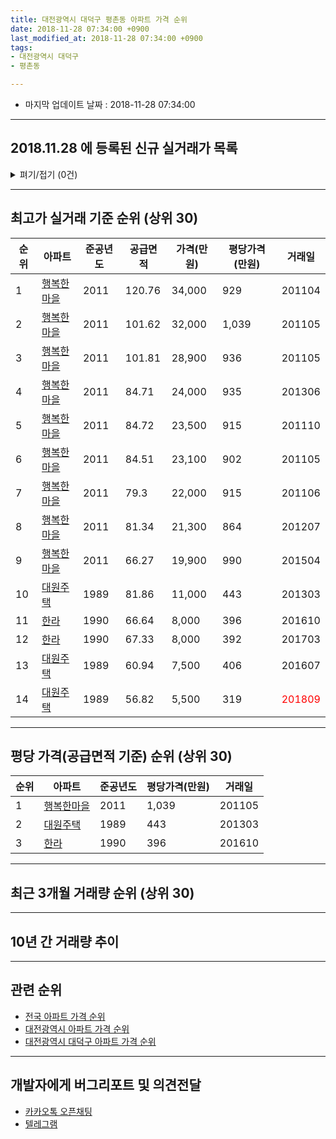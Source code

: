 ```yaml
---
title: 대전광역시 대덕구 평촌동 아파트 가격 순위
date: 2018-11-28 07:34:00 +0900
last_modified_at: 2018-11-28 07:34:00 +0900
tags:
- 대전광역시 대덕구
- 평촌동

---
```


* 마지막 업데이트 날짜 : 2018-11-28 07:34:00

---

## 2018.11.28 에 등록된 신규 실거래가 목록

<details>
<summary>펴기/접기 (0건)</summary>
<div markdown="1">

|아파트|준공년도|공급면적|가격(만원)|평당가격(만원)|거래일|
|---|---|---|---|---|---|
|없음||||||


</div>
</details>

---

## 최고가 실거래 기준 순위 (상위 30)


|순위|아파트|준공년도|공급면적|가격(만원)|평당가격(만원)|거래일|
|---|---|---|---|---|---|---|
|1|[행복한마을](https://search.naver.com/search.naver?query=%EB%8C%80%EC%A0%84%EA%B4%91%EC%97%AD%EC%8B%9C+%EB%8C%80%EB%8D%95%EA%B5%AC+%ED%8F%89%EC%B4%8C%EB%8F%99+%ED%96%89%EB%B3%B5%ED%95%9C%EB%A7%88%EC%9D%84)|2011|120.76|34,000|929|201104|
|2|[행복한마을](https://search.naver.com/search.naver?query=%EB%8C%80%EC%A0%84%EA%B4%91%EC%97%AD%EC%8B%9C+%EB%8C%80%EB%8D%95%EA%B5%AC+%ED%8F%89%EC%B4%8C%EB%8F%99+%ED%96%89%EB%B3%B5%ED%95%9C%EB%A7%88%EC%9D%84)|2011|101.62|32,000|1,039|201105|
|3|[행복한마을](https://search.naver.com/search.naver?query=%EB%8C%80%EC%A0%84%EA%B4%91%EC%97%AD%EC%8B%9C+%EB%8C%80%EB%8D%95%EA%B5%AC+%ED%8F%89%EC%B4%8C%EB%8F%99+%ED%96%89%EB%B3%B5%ED%95%9C%EB%A7%88%EC%9D%84)|2011|101.81|28,900|936|201105|
|4|[행복한마을](https://search.naver.com/search.naver?query=%EB%8C%80%EC%A0%84%EA%B4%91%EC%97%AD%EC%8B%9C+%EB%8C%80%EB%8D%95%EA%B5%AC+%ED%8F%89%EC%B4%8C%EB%8F%99+%ED%96%89%EB%B3%B5%ED%95%9C%EB%A7%88%EC%9D%84)|2011|84.71|24,000|935|201306|
|5|[행복한마을](https://search.naver.com/search.naver?query=%EB%8C%80%EC%A0%84%EA%B4%91%EC%97%AD%EC%8B%9C+%EB%8C%80%EB%8D%95%EA%B5%AC+%ED%8F%89%EC%B4%8C%EB%8F%99+%ED%96%89%EB%B3%B5%ED%95%9C%EB%A7%88%EC%9D%84)|2011|84.72|23,500|915|201110|
|6|[행복한마을](https://search.naver.com/search.naver?query=%EB%8C%80%EC%A0%84%EA%B4%91%EC%97%AD%EC%8B%9C+%EB%8C%80%EB%8D%95%EA%B5%AC+%ED%8F%89%EC%B4%8C%EB%8F%99+%ED%96%89%EB%B3%B5%ED%95%9C%EB%A7%88%EC%9D%84)|2011|84.51|23,100|902|201105|
|7|[행복한마을](https://search.naver.com/search.naver?query=%EB%8C%80%EC%A0%84%EA%B4%91%EC%97%AD%EC%8B%9C+%EB%8C%80%EB%8D%95%EA%B5%AC+%ED%8F%89%EC%B4%8C%EB%8F%99+%ED%96%89%EB%B3%B5%ED%95%9C%EB%A7%88%EC%9D%84)|2011|79.3|22,000|915|201106|
|8|[행복한마을](https://search.naver.com/search.naver?query=%EB%8C%80%EC%A0%84%EA%B4%91%EC%97%AD%EC%8B%9C+%EB%8C%80%EB%8D%95%EA%B5%AC+%ED%8F%89%EC%B4%8C%EB%8F%99+%ED%96%89%EB%B3%B5%ED%95%9C%EB%A7%88%EC%9D%84)|2011|81.34|21,300|864|201207|
|9|[행복한마을](https://search.naver.com/search.naver?query=%EB%8C%80%EC%A0%84%EA%B4%91%EC%97%AD%EC%8B%9C+%EB%8C%80%EB%8D%95%EA%B5%AC+%ED%8F%89%EC%B4%8C%EB%8F%99+%ED%96%89%EB%B3%B5%ED%95%9C%EB%A7%88%EC%9D%84)|2011|66.27|19,900|990|201504|
|10|[대원주택](https://search.naver.com/search.naver?query=%EB%8C%80%EC%A0%84%EA%B4%91%EC%97%AD%EC%8B%9C+%EB%8C%80%EB%8D%95%EA%B5%AC+%ED%8F%89%EC%B4%8C%EB%8F%99+%EB%8C%80%EC%9B%90%EC%A3%BC%ED%83%9D)|1989|81.86|11,000|443|201303|
|11|[한라](https://search.naver.com/search.naver?query=%EB%8C%80%EC%A0%84%EA%B4%91%EC%97%AD%EC%8B%9C+%EB%8C%80%EB%8D%95%EA%B5%AC+%ED%8F%89%EC%B4%8C%EB%8F%99+%ED%95%9C%EB%9D%BC)|1990|66.64|8,000|396|201610|
|12|[한라](https://search.naver.com/search.naver?query=%EB%8C%80%EC%A0%84%EA%B4%91%EC%97%AD%EC%8B%9C+%EB%8C%80%EB%8D%95%EA%B5%AC+%ED%8F%89%EC%B4%8C%EB%8F%99+%ED%95%9C%EB%9D%BC)|1990|67.33|8,000|392|201703|
|13|[대원주택](https://search.naver.com/search.naver?query=%EB%8C%80%EC%A0%84%EA%B4%91%EC%97%AD%EC%8B%9C+%EB%8C%80%EB%8D%95%EA%B5%AC+%ED%8F%89%EC%B4%8C%EB%8F%99+%EB%8C%80%EC%9B%90%EC%A3%BC%ED%83%9D)|1989|60.94|7,500|406|201607|
|14|[대원주택](https://search.naver.com/search.naver?query=%EB%8C%80%EC%A0%84%EA%B4%91%EC%97%AD%EC%8B%9C+%EB%8C%80%EB%8D%95%EA%B5%AC+%ED%8F%89%EC%B4%8C%EB%8F%99+%EB%8C%80%EC%9B%90%EC%A3%BC%ED%83%9D)|1989|56.82|5,500|319|<span style="color:red">201809</span>|


---

## 평당 가격(공급면적 기준) 순위 (상위 30)


|순위|아파트|준공년도|평당가격(만원)|거래일|
|---|---|---|---|---|
|1|[행복한마을](https://search.naver.com/search.naver?query=%EB%8C%80%EC%A0%84%EA%B4%91%EC%97%AD%EC%8B%9C+%EB%8C%80%EB%8D%95%EA%B5%AC+%ED%8F%89%EC%B4%8C%EB%8F%99+%ED%96%89%EB%B3%B5%ED%95%9C%EB%A7%88%EC%9D%84)|2011|1,039|201105|
|2|[대원주택](https://search.naver.com/search.naver?query=%EB%8C%80%EC%A0%84%EA%B4%91%EC%97%AD%EC%8B%9C+%EB%8C%80%EB%8D%95%EA%B5%AC+%ED%8F%89%EC%B4%8C%EB%8F%99+%EB%8C%80%EC%9B%90%EC%A3%BC%ED%83%9D)|1989|443|201303|
|3|[한라](https://search.naver.com/search.naver?query=%EB%8C%80%EC%A0%84%EA%B4%91%EC%97%AD%EC%8B%9C+%EB%8C%80%EB%8D%95%EA%B5%AC+%ED%8F%89%EC%B4%8C%EB%8F%99+%ED%95%9C%EB%9D%BC)|1990|396|201610|


---

## 최근 3개월 거래량 순위 (상위 30)


<div style="width:100%;">
    <canvas id="deal_count_ranking" height="250"></canvas>
</div>


<script>
new Chart(document.getElementById("deal_count_ranking"), {
    type: 'horizontalBar',
    data: {
        labels: ['행복한마을', '대원주택'],
        datasets: [{
            label: '실거래 수',
            data: [4, 1],
            borderColor: "rgba(255, 0, 128, 1)",
            backgroundColor: "rgba(255, 0, 128, 0.5)",
            fill: false,
        }]
    },
    options: {
        responsive: true,
        title: {
            display: true,
            text: '최근 3개월 거래량 순위'
        },
        tooltips: {
            mode: 'index',
            intersect: false,
            callbacks: {
                title: function(tooltipItems, data) {
                    return "실거래 수:";
                },
                label: function(tooltipItem, data) {
                    return data.labels[tooltipItem.index] + ": " + tooltipItem.xLabel;
                }
            }
        },
        hover: {
            mode: 'nearest',
            intersect: true
        },
        scales: {
            xAxes: [{
                display: true,
                scaleLabel: {
                    display: true,
                    labelString: '실거래 수'
                },
                ticks: {
                    suggestedMin: 0,
                }
            }],
            yAxes: [{
                display: true,
                ticks: {
                    autoSkip: false,
                    callback: function(value, index, values) {
                        if (value.length > 15)
                            return value.substr(0, 13) + "...";
                        else
                            return value;
                    }
                },
                scaleLabel: {
                    display: false,
                }
            }]
        }
    }
});

</script>


---

## 10년 간 거래량 추이


<div style="width:100%;">
    <canvas id="deal_progress" height="250"></canvas>
</div>

<script>
new Chart(document.getElementById("deal_progress"), {
    type: 'line',
    data: {
        labels: ['200811','200812','200901','200902','200903','200904','200905','200906','200907','200908','200909','200910','200911','200912','201001','201002','201003','201004','201005','201006','201007','201008','201009','201010','201011','201012','201101','201102','201103','201104','201105','201106','201107','201108','201109','201110','201111','201112','201201','201202','201203','201204','201205','201206','201207','201208','201209','201210','201211','201212','201301','201302','201303','201304','201305','201306','201307','201308','201309','201310','201311','201312','201401','201402','201403','201404','201405','201406','201407','201408','201409','201410','201411','201412','201501','201502','201503','201504','201505','201506','201507','201508','201509','201510','201511','201512','201601','201602','201603','201604','201605','201606','201607','201608','201609','201610','201611','201612','201701','201702','201703','201704','201705','201706','201707','201708','201709','201710','201711','201712','201801','201802','201803','201804','201805','201806','201807','201808','201809','201810','201811'],
        datasets: [{
            label: '실거래 수',
            pointRadius: 1,
            data: [0, 0, 1, 0, 1, 0, 1, 1, 0, 0, 1, 1, 1, 0, 0, 1, 1, 0, 0, 0, 0, 1, 0, 0, 0, 0, 0, 0, 0, 3, 34, 29, 15, 12, 4, 2, 2, 1, 2, 2, 3, 1, 1, 0, 4, 9, 5, 1, 2, 3, 1, 5, 3, 1, 0, 2, 7, 2, 6, 0, 5, 5, 6, 6, 7, 7, 4, 0, 4, 4, 2, 4, 4, 3, 3, 4, 7, 8, 6, 3, 4, 4, 2, 3, 3, 2, 3, 4, 2, 0, 5, 2, 5, 3, 2, 4, 1, 0, 6, 4, 8, 2, 3, 2, 2, 3, 3, 0, 0, 5, 2, 2, 3, 2, 2, 5, 1, 4, 3, 1, 1],
            borderColor: "rgba(255, 201, 14, 1)",
            backgroundColor: "rgba(255, 201, 14, 0.5)",
            fill: true,
        }]
    },
    options: {
        responsive: true,
        title: {
            display: true,
            text: '10년간 거래량 추이'
        },
        tooltips: {
            mode: 'index',
            intersect: false,
        },
        hover: {
            mode: 'nearest',
            intersect: true
        },
        scales: {
            xAxes: [{
                display: true,
                scaleLabel: {
                    display: true,
                    labelString: '년/월'
                }
            }],
            yAxes: [{
                display: true,
                ticks: {
                    suggestedMin: 0,
                },
                scaleLabel: {
                    display: true,
                    labelString: '실거래 수'
                }
            }]
        }
    }
});

</script>


---

## 관련 순위

- [전국 아파트 가격 순위](https://inasie.github.io/apt-ranking/전국)
- [대전광역시 아파트 가격 순위](https://inasie.github.io/apt-ranking/대전광역시)
- [대전광역시 대덕구 아파트 가격 순위](https://inasie.github.io/apt-ranking/대전광역시-대덕구)


---

## 개발자에게 버그리포트 및 의견전달

- [카카오톡 오픈채팅](https://open.kakao.com/o/gLJUAP4)
- [텔레그램](https://t.me/inasie)

